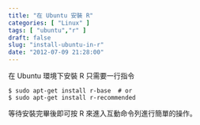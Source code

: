 ```yaml
---
title: "在 Ubuntu 安裝 R"
categories: [ "Linux" ]
tags: [ "ubuntu","r" ]
draft: false
slug: "install-ubuntu-in-r"
date: "2012-07-09 21:28:00"
---
```


在 Ubuntu 環境下安裝 R 只需要一行指令
	

    $ sudo apt-get install r-base  # or
    $ sudo apt-get install r-recommended

等待安裝完畢後即可按 R 來進入互動命令列進行簡單的操作。